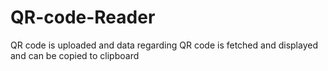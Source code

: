 # QR-code-Reader
QR code is uploaded and data regarding QR code is fetched and displayed and can be copied to clipboard
